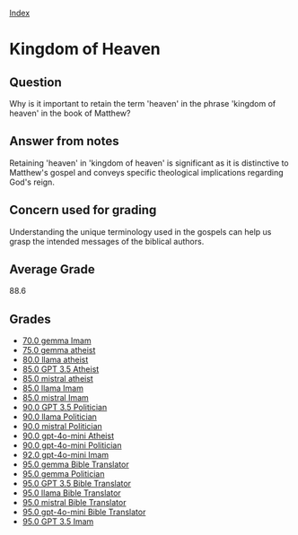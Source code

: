 
[Index](../../index.md)
# Kingdom of Heaven
## Question
Why is it important to retain the term 'heaven' in the phrase 'kingdom of heaven' in the book of Matthew?

## Answer from notes
Retaining 'heaven' in 'kingdom of heaven' is significant as it is distinctive to Matthew's gospel and conveys specific theological implications regarding God's reign.

## Concern used for grading
Understanding the unique terminology used in the gospels can help us grasp the intended messages of the biblical authors.

## Average Grade
88.6

## Grades
 * [70.0 gemma Imam](../answers/gemma_Imam/Kingdom_of_Heaven.md)
 * [75.0 gemma atheist](../answers/gemma_atheist/Kingdom_of_Heaven.md)
 * [80.0 llama atheist](../answers/llama_atheist/Kingdom_of_Heaven.md)
 * [85.0 GPT 3.5 Atheist](../answers/GPT_3.5_Atheist/Kingdom_of_Heaven.md)
 * [85.0 mistral atheist](../answers/mistral_atheist/Kingdom_of_Heaven.md)
 * [85.0 llama Imam](../answers/llama_Imam/Kingdom_of_Heaven.md)
 * [85.0 mistral Imam](../answers/mistral_Imam/Kingdom_of_Heaven.md)
 * [90.0 GPT 3.5 Politician](../answers/GPT_3.5_Politician/Kingdom_of_Heaven.md)
 * [90.0 llama Politician](../answers/llama_Politician/Kingdom_of_Heaven.md)
 * [90.0 mistral Politician](../answers/mistral_Politician/Kingdom_of_Heaven.md)
 * [90.0 gpt-4o-mini Atheist](../answers/gpt-4o-mini_Atheist/Kingdom_of_Heaven.md)
 * [90.0 gpt-4o-mini Politician](../answers/gpt-4o-mini_Politician/Kingdom_of_Heaven.md)
 * [92.0 gpt-4o-mini Imam](../answers/gpt-4o-mini_Imam/Kingdom_of_Heaven.md)
 * [95.0 gemma Bible Translator](../answers/gemma_Bible_Translator/Kingdom_of_Heaven.md)
 * [95.0 gemma Politician](../answers/gemma_Politician/Kingdom_of_Heaven.md)
 * [95.0 GPT 3.5 Bible Translator](../answers/GPT_3.5_Bible_Translator/Kingdom_of_Heaven.md)
 * [95.0 llama Bible Translator](../answers/llama_Bible_Translator/Kingdom_of_Heaven.md)
 * [95.0 mistral Bible Translator](../answers/mistral_Bible_Translator/Kingdom_of_Heaven.md)
 * [95.0 gpt-4o-mini Bible Translator](../answers/gpt-4o-mini_Bible_Translator/Kingdom_of_Heaven.md)
 * [95.0 GPT 3.5 Imam](../answers/GPT_3.5_Imam/Kingdom_of_Heaven.md)
